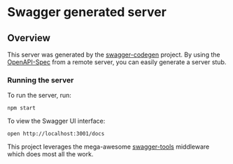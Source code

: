 # Swagger generated server

## Overview

This server was generated by the [swagger-codegen](https://github.com/swagger-api/swagger-codegen) project. By using the [OpenAPI-Spec](https://github.com/OAI/OpenAPI-Specification) from a remote server, you can easily generate a server stub.

### Running the server

To run the server, run:

```
npm start
```

To view the Swagger UI interface:

```
open http://localhost:3001/docs
```

This project leverages the mega-awesome [swagger-tools](https://github.com/apigee-127/swagger-tools) middleware which does most all the work.

